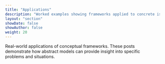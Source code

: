 ```yaml
---
title: "Applications"
description: "Worked examples showing frameworks applied to concrete issues"
layout: "section"
showDate: false
showAuthor: false
weight: 20
---
```


Real-world applications of conceptual frameworks. These posts demonstrate how abstract models can provide insight into specific problems and situations.
